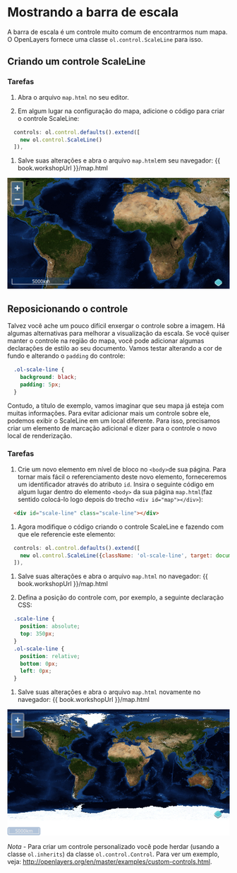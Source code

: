 # Mostrando a barra de escala

A barra de escala é um controle muito comum de encontrarmos num mapa. O OpenLayers fornece uma classe `ol.control.ScaleLine` para isso.

## Criando um controle ScaleLine

### Tarefas

1.  Abra o arquivo `map.html` no seu editor.

1.  Em algum lugar na configuração do mapa, adicione o código para criar o controle ScaleLine:

  ```js
    controls: ol.control.defaults().extend([
      new ol.control.ScaleLine()
    ]),
  ```

1. Salve suas alterações e abra o arquivo `map.html`em seu navegador: {{ book.workshopUrl }}/map.html

  ![O controle ScaleLine na parte inferior esquerda](./scaleline1.png)

## Reposicionando o controle

Talvez você ache um pouco difícil enxergar o controle sobre a imagem. Há algumas alternativas para melhorar a visualização da escala. Se você quiser manter o controle na região do mapa, você pode adicionar algumas declarações de estilo ao seu documento. Vamos testar alterando a cor de fundo e alterando o `padding` do controle:

```css
  .ol-scale-line {
    background: black;
    padding: 5px;
  }
```

Contudo, a título de exemplo, vamos imaginar que seu mapa já esteja com muitas informações. Para evitar adicionar mais um controle sobre ele, podemos exibir o ScaleLine em um local diferente. Para isso, precisamos criar um elemento de marcação adicional e dizer para o controle o novo local de renderização.

### Tarefas

1. Crie um novo elemento em nível de bloco no `<body>`de sua página. Para tornar mais fácil o referenciamento deste novo elemento, forneceremos um identificador através do atributo `id`. Insira o seguinte código em algum lugar dentro do elemento `<body>` da sua página `map.html`(faz sentido colocá-lo logo depois do trecho `<div id="map"></div>`):

  ```html
    <div id="scale-line" class="scale-line"></div>
  ```

1. Agora modifique o código criando o controle ScaleLine e fazendo com que ele referencie este elemento:

  ```js   
    controls: ol.control.defaults().extend([
      new ol.control.ScaleLine({className: 'ol-scale-line', target: document.getElementById('scale-line')})
    ]),
  ```

1. Salve suas alterações e abra o arquivo `map.html` no navegador: {{ book.workshopUrl }}/map.html    

1. Defina a posição do controle com, por exemplo, a seguinte declaração CSS:

  ```css    
    .scale-line {
      position: absolute;
      top: 350px;
    }
    .ol-scale-line {
      position: relative;
      bottom: 0px;
      left: 0px;
    }
  ```

1. Salve suas alterações e abra o arquivo `map.html` novamente no navegador: {{ book.workshopUrl }}/map.html    

  ![O controle ScaleLine fora do mapa](scaleline2.png)

*Nota* - Para criar um controle personalizado você pode herdar (usando a classe `ol.inherits`) da classe `ol.control.Control`. Para ver um exemplo, veja: http://openlayers.org/en/master/examples/custom-controls.html.
